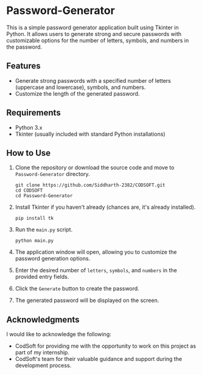 # Password-Generator

This is a simple password generator application built using Tkinter in Python. It allows users to generate strong and secure passwords with customizable options for the number of letters, symbols, and numbers in the password.

## Features

- Generate strong passwords with a specified number of letters (uppercase and lowercase), symbols, and numbers.
- Customize the length of the generated password.

## Requirements

- Python 3.x
- Tkinter (usually included with standard Python installations)

## How to Use

1. Clone the repository or download the source code and move to `Password-Generator` directory.

       git clone https://github.com/Siddharth-2382/CODSOFT.git
       cd CODSOFT
       cd Password-Generator
3. Install Tkinter if you haven't already (chances are, it's already installed).

       pip install tk
4. Run the `main.py` script.

       python main.py
5. The application window will open, allowing you to customize the password generation options.
6. Enter the desired number of `letters`, `symbols`, and `numbers` in the provided entry fields.
7. Click the `Generate` button to create the password.
8. The generated password will be displayed on the screen.

## Acknowledgments

I would like to acknowledge the following:

- CodSoft for providing me with the opportunity to work on this project as part of my internship.
- CodSoft's team for their valuable guidance and support during the development process.
